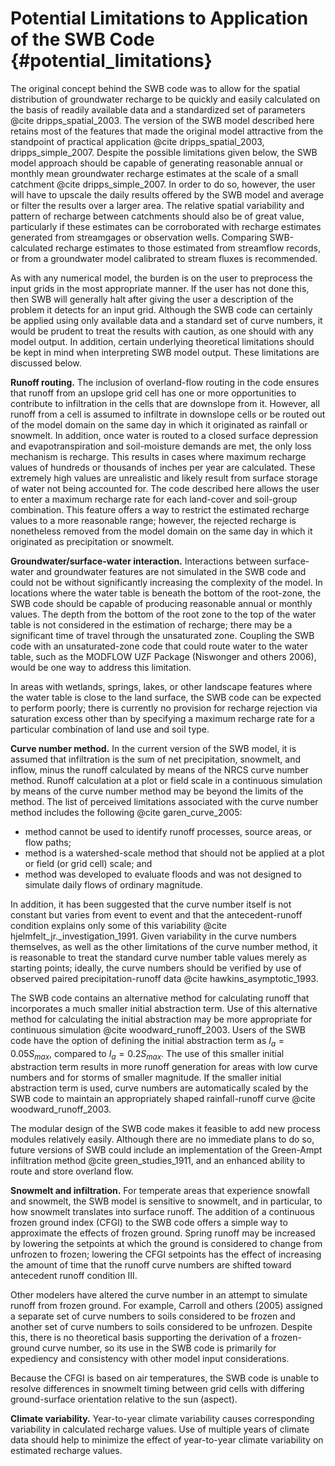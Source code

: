 
# Potential Limitations to Application of the SWB Code {#potential_limitations}

The original concept behind the SWB code was to allow for the spatial distribution of groundwater recharge to be quickly and easily calculated on the basis of readily available data and a standardized set of parameters @cite dripps_spatial_2003. The version of the SWB model described here retains most of the features that made the original model attractive from the standpoint of practical application @cite dripps_spatial_2003, dripps_simple_2007. Despite the possible limitations given below, the SWB model approach should be capable of generating reasonable annual or monthly mean groundwater recharge estimates at the scale of a small catchment @cite dripps_simple_2007. In order to do so, however, the user will have to upscale the daily results offered by the SWB model and average or filter the results over a larger area. The relative spatial variability and pattern of recharge between catchments should also be of great value, particularly if these estimates can be corroborated with recharge estimates generated from streamgages or observation wells. Comparing SWB-calculated recharge estimates to those estimated from streamflow records, or from a groundwater model calibrated to stream fluxes is recommended.

As with any numerical model, the burden is on the user to preprocess the input grids in the most appropriate manner. If the user has not done this, then SWB will generally halt after giving the user a description of the problem it detects for an input grid. Although the SWB code can certainly be applied using only available data and a standard set of curve numbers, it would be prudent to treat the results with caution, as one should with any model output. In addition, certain underlying theoretical limitations should be kept in mind when interpreting SWB model output. These limitations are discussed below.

**Runoff routing.** The inclusion of overland-flow routing in the code ensures that runoff from an upslope grid cell has one or more opportunities to contribute to infiltration in the cells that are downslope from it. However, all runoff from a cell is assumed to infiltrate in downslope cells or be routed out of the model domain on the same day in which it originated as rainfall or snowmelt.
In addition, once water is routed to a closed surface depression and evapotranspiration and soil-moisture demands are met, the only loss mechanism is recharge. This results in cases where maximum recharge values of hundreds or thousands of inches per year are calculated. These extremely high values are unrealistic and likely result from surface storage of water not being accounted for. The code described here allows the user to enter a maximum recharge rate for each land-cover and soil-group combination. This feature offers a way to restrict the estimated recharge values to a more reasonable range; however, the rejected recharge is nonetheless removed from the model domain on the same day in which it originated as precipitation or snowmelt.

**Groundwater/surface-water interaction.** Interactions between surface-water and groundwater features are not simulated in the SWB code and could not be without significantly increasing the complexity of the model. In locations where the water table is beneath the bottom of the root-zone, the SWB code should be capable of producing reasonable annual or monthly values. The depth from the bottom of the root zone to the top of the water table is not considered in the estimation of recharge; there may be a significant time of travel through the unsaturated zone. Coupling the SWB code with an unsaturated-zone code that could route water to the water table, such as the MODFLOW UZF Package (Niswonger and others 2006), would be one way to address this limitation.

In areas with wetlands, springs, lakes, or other landscape features where the water table is close to the land surface, the SWB code can be expected to perform poorly; there is currently no provision for recharge rejection via saturation excess other than by specifying a maximum recharge rate for a particular combination of land use and soil type.

**Curve number method.** In the current version of the SWB model, it is assumed that infiltration is the sum of net precipitation, snowmelt, and inflow, minus the runoff calculated by means of the NRCS curve number method. Runoff calculation at a plot or field scale in a continuous simulation by means of the curve number method may be beyond the limits of the method. The list of perceived limitations associated with the curve number method includes the following @cite garen_curve_2005:
* method cannot be used to identify runoff processes, source areas, or flow paths;
* method is a watershed-scale method that should not be applied at a plot or field (or grid cell) scale; and
* method was developed to evaluate floods and was not designed to simulate daily flows of ordinary magnitude.

In addition, it has been suggested that the curve number itself is not constant but varies from event to event and that the antecedent-runoff condition explains only some of this variability @cite hjelmfelt_jr._investigation_1991. Given variability in the curve numbers themselves, as well as the other limitations of the curve number method, it is reasonable to treat the standard curve number table values merely as starting points; ideally, the curve numbers should be verified by use of observed paired precipitation-runoff data @cite hawkins_asymptotic_1993.

The SWB code contains an alternative method for calculating runoff that incorporates a much smaller initial abstraction term. Use of this alternative method for calculating the initial abstraction may be more appropriate for continuous simulation @cite woodward_runoff_2003. Users of the SWB code have the option of defining the initial abstraction term as $I_{a} = 0.05S_{max}$, compared to $I_a = 0.2S_{max}$. The use of this smaller initial abstraction term results in more runoff generation for areas with low curve numbers and for storms of smaller magnitude. If the smaller initial abstraction term is used, curve numbers are automatically scaled by the SWB code to maintain an appropriately shaped rainfall-runoff curve @cite woodward_runoff_2003.

The modular design of the SWB code makes it feasible to add new process modules relatively easily. Although there are no immediate plans to do so, future versions of SWB could include an implementation of the Green-Ampt infiltration method @cite green_studies_1911, and an enhanced ability to route and store overland flow.

**Snowmelt and infiltration.** For temperate areas that experience snowfall and snowmelt, the SWB model is sensitive to snowmelt, and in particular, to how snowmelt translates into surface runoff. The addition of a continuous frozen ground index (CFGI) to the SWB code offers a simple way to approximate the effects of frozen ground. Spring runoff may be increased by lowering the setpoints at which the ground is considered to change from unfrozen to frozen; lowering the CFGI setpoints has the effect of increasing the amount of time that the runoff curve numbers are shifted toward antecedent runoff condition III.

Other modelers have altered the curve number in an attempt to simulate runoff from frozen ground. For example, Carroll and others (2005) assigned a separate set of curve numbers to soils considered to be frozen and another set of curve numbers to soils considered to be unfrozen. Despite this, there is no theoretical basis supporting the derivation of a frozen-ground curve number, so its use in the SWB code is primarily for expediency and consistency with other model input considerations.

Because the CFGI is based on air temperatures, the SWB code is unable to resolve differences in snowmelt timing between grid cells with differing ground-surface orientation relative to the sun (aspect).

**Climate variability.** Year-to-year climate variability causes corresponding variability in calculated recharge values. Use of multiple years of climate data should help to minimize the effect of year-to-year climate variability on estimated recharge values.

